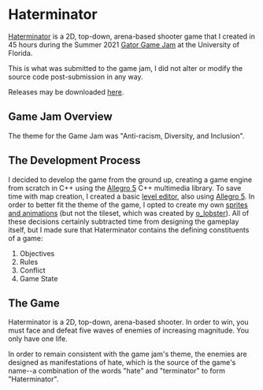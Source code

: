 # Haterminator
[Haterminator](gator-game-jam-2021) is a 2D, top-down, arena-based shooter game that I created in 45 hours during the Summer 2021 [Gator Game Jam](https://www.gatorgamejam.org/) at the University of Florida.

This is what was submitted to the game jam, I did not alter or modify the source code post-submission in any way.

Releases may be downloaded [here](https://github.com/lukas-vaiciunas/haterminator/releases/).

## Game Jam Overview
The theme for the Game Jam was "Anti-racism, Diversity, and Inclusion".

## The Development Process
I decided to develop the game from the ground up, creating a game engine from scratch in C++ using the [Allegro 5](https://liballeg.org/) C++ multimedia library. To save time with map creation, I created a basic [level editor](level-editor), also using [Allegro 5](https://liballeg.org/). In order to better fit the theme of the game, I opted to create my own [sprites and animations](gator-game-jam-2021/img) (but not the tileset, which was created by [o_lobster](https://o-lobster.itch.io/)). All of these decisions certainly subtracted time from designing the gameplay itself, but I made sure that Haterminator contains the defining constituents of a game:

1. Objectives
2. Rules
3. Conflict
4. Game State

## The Game
Haterminator is a 2D, top-down, arena-based shooter. In order to win, you must face and defeat five waves of enemies of increasing magnitude. You only have one life.

In order to remain consistent with the game jam's theme, the enemies are designed as manifestations of hate, which is the source of the game's name--a combination of the words "hate" and "terminator" to form "Haterminator".
